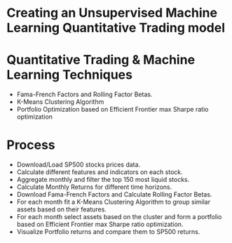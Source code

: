 # Creating an Unsupervised Machine Learning Quantitative Trading model 

# Quantitative Trading & Machine Learning Techniques
* Fama-French Factors and Rolling Factor Betas.
* K-Means Clustering Algorithm
* Portfolio Optimization based on Efficient Frontier max Sharpe ratio optimization

# Process
* Download/Load SP500 stocks prices data.
* Calculate different features and indicators on each stock.
* Aggregate monthly and filter the top 150 most liquid stocks.
* Calculate Monthly Returns for different time horizons.
* Download Fama-French Factors and Calculate Rolling Factor Betas.
* For each month fit a K-Means Clustering Algorithm to group similar assets based on their features.
* For each month select assets based on the cluster and form a portfolio based on Efficient Frontier max Sharpe ratio optimization.
* Visualize Portfolio returns and compare them to SP500 returns.
